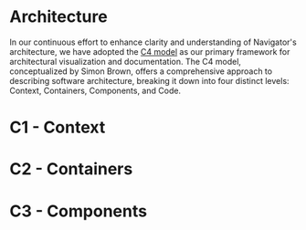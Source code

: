 # Architecture

In our continuous effort to enhance clarity and understanding of Navigator's architecture, we have adopted the [C4 model](https://c4model.com/) as our primary framework for architectural visualization and documentation. The C4 model, conceptualized by Simon Brown, offers a comprehensive approach to describing software architecture, breaking it down into four distinct levels: Context, Containers, Components, and Code.

# C1 - Context

<TODO>

# C2 - Containers

<TODO>

# C3 - Components

<TODO>

